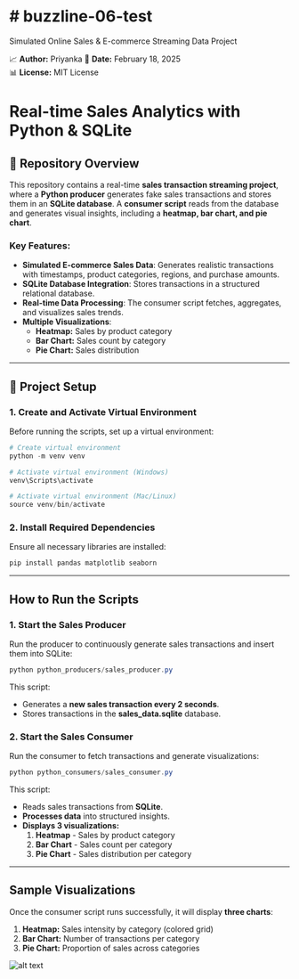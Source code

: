 # # buzzline-06-test
Simulated Online Sales &amp; E-commerce Streaming Data Project

📈 **Author:** Priyanka 
📅 **Date:** February 18, 2025  
📊 **License:** MIT License

#  Real-time Sales Analytics with Python & SQLite

## 📂 Repository Overview
This repository contains a real-time **sales transaction streaming project**, where a **Python producer** generates fake sales transactions and stores them in an **SQLite database**. A **consumer script** reads from the database and generates visual insights, including a **heatmap, bar chart, and pie chart**.

###  **Key Features:**
- **Simulated E-commerce Sales Data**: Generates realistic transactions with timestamps, product categories, regions, and purchase amounts.
- **SQLite Database Integration**: Stores transactions in a structured relational database.
- **Real-time Data Processing**: The consumer script fetches, aggregates, and visualizes sales trends.
- **Multiple Visualizations**:
  - **Heatmap:** Sales by product category
  - **Bar Chart:** Sales count by category
  - **Pie Chart:** Sales distribution

---
## 🚀 **Project Setup**
### **1️. Create and Activate Virtual Environment**
Before running the scripts, set up a virtual environment:
```powershell
# Create virtual environment
python -m venv venv

# Activate virtual environment (Windows)
venv\Scripts\activate

# Activate virtual environment (Mac/Linux)
source venv/bin/activate
```

### **2️. Install Required Dependencies**
Ensure all necessary libraries are installed:
```powershell
pip install pandas matplotlib seaborn
```
---
##  **How to Run the Scripts**
### **1️. Start the Sales Producer**
Run the producer to continuously generate sales transactions and insert them into SQLite:
```powershell
python python_producers/sales_producer.py
```
This script:
- Generates a **new sales transaction every 2 seconds**.
- Stores transactions in the **sales_data.sqlite** database.

### **2️. Start the Sales Consumer**
Run the consumer to fetch transactions and generate visualizations:
```powershell
python python_consumers/sales_consumer.py
```
This script:
- Reads sales transactions from **SQLite**.
- **Processes data** into structured insights.
- **Displays 3 visualizations:**
  1. **Heatmap** - Sales by product category
  2. **Bar Chart** - Sales count per category
  3. **Pie Chart** - Sales distribution per category

---
##  **Sample Visualizations**
Once the consumer script runs successfully, it will display **three charts**:
1. **Heatmap:** Sales intensity by category (colored grid)
2. **Bar Chart:** Number of transactions per category
3. **Pie Chart:** Proportion of sales across categories

![alt text](<Screenshot 2025-02-17 112106 sales triple.png>)



